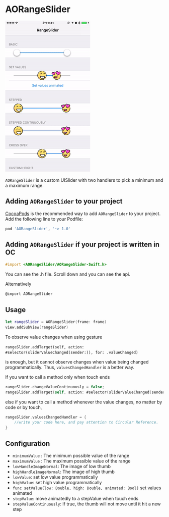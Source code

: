 # AORangeSlider

![Screenshot gif](https://raw.githubusercontent.com/Andy1984/AORangeSlider/master/Screenshot.gif)

`AORangeSlider` is a custom UISlider with two handlers to pick a minimum and a maximum range.

## Adding `AORangeSlider` to your project

[CocoaPods](http://cocoapods.org) is the recommended way to add `AORangeSlider` to your project.
Add the following line to your Podfile:

```ruby
pod 'AORangeSlider', '~> 1.0'
```

## Adding `AORangeSlider` if your project is written in OC

```Objective-c
#import <AORangeSlider/AORangeSlider-Swift.h>
```

You can see the .h file. Scroll down and you can see the api.

Alternatively

```Objective-c
@import AORangeSlider
```

## Usage

```swift
let rangeSlider = AORangeSlider(frame: frame)
view.addSubView(rangeSlider)
```

To observe value changes when using gesture

`rangeSlider.addTarget(self, action: #selector(sliderValueChanged(sender:)), for: .valueChanged)`

is enough, but it cannot observe changes when value being changed programmatically. Thus, `valuesChangedHandler` is a better way.

If you want to call a method only when touch ends

```swift
rangeSlider.changeValueContinuously = false;
rangeSlider.addTarget(self, action: #selector(sliderValueChanged(sender:)), for: .valueChanged)
```

else if you want to call a method whenever the value changes, no matter by code or by touch,

```swift
rangeSlider.valuesChangedHandler = {
    //write your code here, and pay attention to Circular Reference.
}
```

## Configuration
* `minimumValue` : The minimum possible value of the range
* `maximumValue` : The maximum possible value of the range
* `lowHandleImageNormal`: The image of low thumb
* `highHandleImageNormal`: The image of high thumb
* `lowValue`: set low value programmatically
* `highValue`: set high value programmatically
* `func setValue(low: Double, high: Double, animated: Bool)` set values animated
* `stepValue`: move animatedly to a stepValue when touch ends
* `stepValueContinuously`: If true, the thumb will not move until it hit a new step
